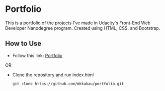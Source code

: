 Portfolio
=========

This is a portfolio of the projects I've made in Udacity's Front-End Web Developer Nanodegree program. Created using HTML, CSS, and Bootstrap.

How to Use
----------

* Follow this link: [Portfolio](https://mkkakau.github.io/portfolio)

OR

* Clone the repository and run index.html

  `git clone https://github.com/mkkakau/portfolio.git`
